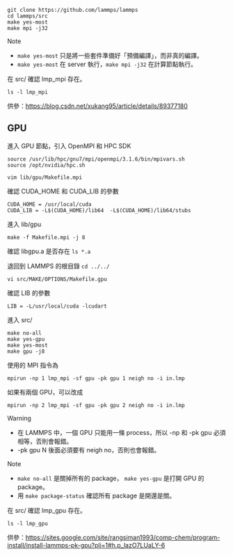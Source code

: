 ```
git clone https://github.com/lammps/lammps
cd lammps/src
make yes-most
make mpi -j32
```

> [!NOTE]
> - `make yes-most` 只是將一些套件準備好「預備編譯」，而非真的編譯。
> - `make yes-most` 在 server 執行，`make mpi -j32` 在計算節點執行。

在 src/ 確認 lmp_mpi 存在。

```
ls -l lmp_mpi
```

供參：https://blog.csdn.net/xukang95/article/details/89377180

## GPU

進入 GPU 節點，引入 OpenMPI 和 HPC SDK

```
source /usr/lib/hpc/gnu7/mpi/openmpi/3.1.6/bin/mpivars.sh
source /opt/nvidia/hpc.sh
```

```
vim lib/gpu/Makefile.mpi
```

確認 CUDA_HOME 和 CUDA_LIB 的參數

```
CUDA_HOME = /usr/local/cuda
CUDA_LIB = -L$(CUDA_HOME)/lib64  -L$(CUDA_HOME)/lib64/stubs
```

進入 lib/gpu

```
make -f Makefile.mpi -j 8
```

確認 libgpu.a 是否存在 ```ls *.a```

退回到 LAMMPS 的根目錄 ```cd ../../```

```
vi src/MAKE/OPTIONS/Makefile.gpu
```

確認 LIB 的參數

```
LIB = -L/usr/local/cuda -lcudart
```

進入 src/

```
make no-all
make yes-gpu
make yes-most
make gpu -j8
```

使用的 MPI 指令為
```
mpirun -np 1 lmp_mpi -sf gpu -pk gpu 1 neigh no -i in.lmp
```

如果有兩個 GPU，可以改成
```
mpirun -np 2 lmp_mpi -sf gpu -pk gpu 2 neigh no -i in.lmp
```

> [!WARNING]
> - 在 LAMMPS 中，一個 GPU 只能用一條 process，所以 -np 和 -pk gpu 必須相等，否則會報錯。
> - -pk gpu N 後面必須要有 neigh no，否則也會報錯。

> [!NOTE]
> - ```make no-all``` 是關掉所有的 package， ```make yes-gpu``` 是打開 GPU 的 package。
> - 用 ```make package-status``` 確認所有 package 是開還是關。

在 src/ 確認 lmp_gpu 存在。

```
ls -l lmp_gpu
```

供參：https://sites.google.com/site/rangsiman1993/comp-chem/program-install/install-lammps-pk-gpu?pli=1#h.p_lazO7LUaLY-6
